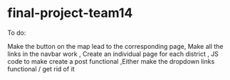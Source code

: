 # final-project-team14

To do:

Make the button on the map lead to the corresponding page,  Make all the links in the navbar work , Create an individual page for each district  , JS code to make create a post functional  ,Either make the dropdown links functional / get rid of it

